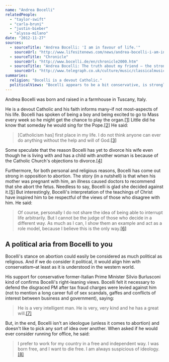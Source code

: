 ```yaml
---
name: "Andrea Bocelli"
relatedPeople:
  - "taylor-swift"
  - "carla-bruni"
  - "justin-bieber"
  - "alyssa-milano"
date: "2012-11-27"
sources:
  - sourceTitle: "Andrea Bocelli: 'I am in favour of life.'"
    sourceUrl: "http://www.lifesitenews.com/news/andrea-bocelli-i-am-in-favour-of-life"
  - sourceTitle: "Chronicle"
    sourceUrl: "http://www.bocelli.de/en/chronicle2000.htm"
  - sourceTitle: "Andrea Bocelli: The truth about my friend – the strong-willed, kind and intelligent Silvio Berlusconi"
    sourceUrl: "http://www.telegraph.co.uk/culture/music/classicalmusic/8884646/Andrea-Bocelli-The-truth-about-my-friend-the-strong-willed-kind-and-intelligent-Silvio-Berlusconi.html"
summaries:
  religion: "Bocelli is a devout Catholic."
  politicalViews: "Bocelli appears to be a bit conservative, is strongly anti-abortion and is a Burlusconi supporter through thick and thin."
---
```


Andrea Bocelli was born and raised in a farmhouse in Tuscany, Italy.

He is a devout Catholic and his faith informs many–if not most–aspects of his life. Bocelli has spoken of being a boy and being excited to go to Mass every week so he might get the chance to play the organ.<a class="source-citation" href="#http%3A%2F%2Fwww.lifesitenews.com%2Fnews%2Fandrea-bocelli-i-am-in-favour-of-life" title="Andrea Bocelli: &apos;I am in favour of life.&apos;">[1]</a> Little did he know that someday he would sing for the Pope.<a class="source-citation" href="#http%3A%2F%2Fwww.bocelli.de%2Fen%2Fchronicle2000.htm" title="Chronicle">[2]</a> He said:

>[Catholicism has] first place in my life. I do not think anyone can ever do anything without the help and will of God.<a class="source-citation" href="#http%3A%2F%2Fwww.telegraph.co.uk%2Fculture%2Fmusic%2Fclassicalmusic%2F8884646%2FAndrea-Bocelli-The-truth-about-my-friend-the-strong-willed-kind-and-intelligent-Silvio-Berlusconi.html" title="Andrea Bocelli: The truth about my friend – the strong-willed, kind and intelligent Silvio Berlusconi">[3]</a>

Some speculate that the reason Bocelli has yet to divorce his wife even though he is living with and has a child with another woman is because of the Catholic Church's objections to divorce.<a class="source-citation" href="#http%3A%2F%2Fwww.telegraph.co.uk%2Fculture%2Fmusic%2Fclassicalmusic%2F8884646%2FAndrea-Bocelli-The-truth-about-my-friend-the-strong-willed-kind-and-intelligent-Silvio-Berlusconi.html" title="Andrea Bocelli: The truth about my friend – the strong-willed, kind and intelligent Silvio Berlusconi">[4]</a>

Furthermore, for both personal and religious reasons, Bocelli has come out strong in opposition to abortion. The story (in a nutshell) is that when his mother was pregnant with him, an illness caused doctors to recommend that she abort the fetus. Needless to say, Bocelli is glad she decided against it.<a class="source-citation" href="#http%3A%2F%2Fwww.lifesitenews.com%2Fnews%2Fandrea-bocelli-i-am-in-favour-of-life" title="Andrea Bocelli: &apos;I am in favour of life.&apos;">[5]</a> But interestingly, Bocelli's interpretation of the teachings of Christ have inspired him to be respectful of the views of those who disagree with him. He said:

>Of course, personally I do not share the idea of being able to interrupt life arbitrarily. But I cannot be the judge of those who decide in a different way. As much as I can, I show them an example and act as a role model, because I believe this is the only way.<a class="source-citation" href="#http%3A%2F%2Fwww.lifesitenews.com%2Fnews%2Fandrea-bocelli-i-am-in-favour-of-life" title="Andrea Bocelli: &apos;I am in favour of life.&apos;">[6]</a>

## 

## A political aria from Bocelli to you

Bocelli's stance on abortion could easily be considered as much political as religious. And if we do consider it political, it would align him with conservatism–at least as it is understood in the western world.

His support for conservative former-Italian Prime Minister Silvio Burlusconi kind of confirms Bocelli's right-leaning views. Bocelli felt it necessary to defend the disgraced PM after tax fraud charges were levied against him (not to mention a long career full of sex scandals, gaffes and conflicts of interest between business and government), saying:

>He is a very intelligent man. He is very, very kind and he has a great will.<a class="source-citation" href="#http%3A%2F%2Fwww.telegraph.co.uk%2Fculture%2Fmusic%2Fclassicalmusic%2F8884646%2FAndrea-Bocelli-The-truth-about-my-friend-the-strong-willed-kind-and-intelligent-Silvio-Berlusconi.html" title="Andrea Bocelli: The truth about my friend – the strong-willed, kind and intelligent Silvio Berlusconi">[7]</a>

But, in the end, Bocelli isn't an ideologue (unless it comes to abortion) and doesn't like to pick any sort of idea over another. When asked if he would ever consider running for office, he said:

>I prefer to work for my country in a free and independent way. I was born free, and I want to die free. I am always suspicious of ideology.<a class="source-citation" href="#http%3A%2F%2Fwww.telegraph.co.uk%2Fculture%2Fmusic%2Fclassicalmusic%2F8884646%2FAndrea-Bocelli-The-truth-about-my-friend-the-strong-willed-kind-and-intelligent-Silvio-Berlusconi.html" title="Andrea Bocelli: The truth about my friend – the strong-willed, kind and intelligent Silvio Berlusconi">[8]</a>